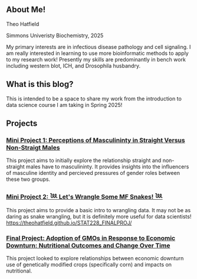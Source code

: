 ## About Me!
Theo Hatfield 

Simmons Univeristy Biochemistry, 2025

My primary interests are in infectious disease pathology and cell signaling. I am really interested in learning to use more bioinformatic methods to apply to my research work!
Presently my skills are predominantly in bench work including western blot, ICH, and Drosophila husbandry. 

## What is this blog?
This is intended to be a space to share my work from the introduction to data science course I am taking in Spring 2025!

## Projects
### [Mini Project 1: Perceptions of Masculininty in Straight Versus Non-Straigt Males](https://theohatfield.github.io/STAT228_MINIPROJ_1/)
This project aims to initially explore the relationship straight and non-straight males have to masculininty. It provides insights into the influencers of masculine identity and percieved pressures of gender roles between these two groups.

### [Mini Project 2: 𓆙 Let's Wrangle Some MF Snakes! 𓆙](https://theohatfield.github.io/STAT228_MINIPROJ_2/)
This project aims to provide a basic intro to wrangling data. It may not be as daring as snake wrangling, but it is definitely more useful for data scientists!
https://theohatfield.github.io/STAT228_FINALPROJ/

### [Final Project: Adoption of GMOs in Response to Economic Downturn: Nutritional Outcomes and Change Over Time](https://theohatfield.github.io/STAT228_FINAL_PROJECT/)
This project looked to explore relationships between economic downturn use of genetically modified crops (specifically corn) and impacts on nutritional.
